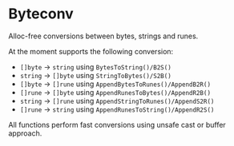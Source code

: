 # Byteconv

Alloc-free conversions between bytes, strings and runes.

At the moment supports the following conversion:
* `[]byte` -> `string` using `BytesToString()/B2S()`
* `string` -> `[]byte` using `StringToBytes()/S2B()`
* `[]byte` -> `[]rune` using `AppendBytesToRunes()/AppendB2R()`
* `[]rune` -> `[]byte` using `AppendRunesToBytes()/AppendR2B()`
* `string` -> `[]rune` using `AppendStringToRunes()/AppendS2R()`
* `[]rune` -> `string` using `AppendRunesToString()/AppendR2S()`

All functions perform fast conversions using unsafe cast or buffer approach.
